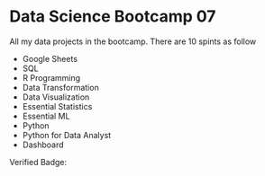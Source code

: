 # Data Science Bootcamp 07

All my data projects in the bootcamp. There are 10 spints as follow

- Google Sheets
- SQL
- R Programming
- Data Transformation
- Data Visualization
- Essential Statistics
- Essential ML
- Python
- Python for Data Analyst
- Dashboard

Verified Badge: 
